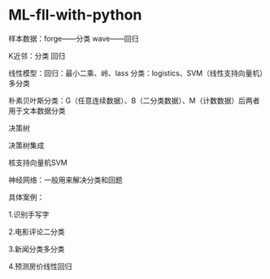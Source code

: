 # ML-fll-with-python
样本数据：forge——分类  wave——回归

K近邻：分类  回归

线性模型：回归：最小二乘、岭、lass      分类：logistics、SVM（线性支持向量机）多分类

朴素贝叶斯分类：G（任意连续数据）、B（二分类数据）、M（计数数据）后两者用于文本数据分类

决策树

决策树集成

核支持向量机SVM

神经网络：一般用来解决分类和回题

具体案例：

1.识别手写字

2.电影评论二分类

3.新闻分类多分类

4.预测房价线性回归

